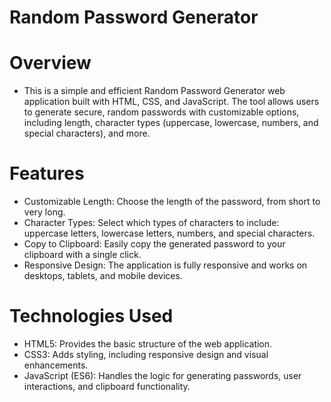 # Random Password Generator

# Overview
  - This is a simple and efficient Random Password Generator web application built with HTML, CSS, and JavaScript. The tool allows users to generate secure, random passwords with customizable options, including length, character types (uppercase, lowercase, numbers, and special characters), and more.

# Features
  - Customizable Length: Choose the length of the password, from short to very long.
  - Character Types: Select which types of characters to include: uppercase letters, lowercase letters, numbers, and special characters.
  - Copy to Clipboard: Easily copy the generated password to your clipboard with a single click.
  - Responsive Design: The application is fully responsive and works on desktops, tablets, and mobile devices.


# Technologies Used
  - HTML5: Provides the basic structure of the web application.
  - CSS3: Adds styling, including responsive design and visual enhancements.
  - JavaScript (ES6): Handles the logic for generating passwords, user interactions, and clipboard functionality.
